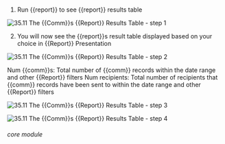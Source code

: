 # 

1. Run {{report}} to see {{report}} results table

![35.11 The {{Comm}}s {{Report}} Results Table - step 1](35.11_The_Communications_Report_Results_Table_im_1.png)

2. You will now see the {{report}}s result table displayed based on your choice in {{Report}} Presentation

![35.11 The {{Comm}}s {{Report}} Results Table - step 2](35.11_The_Communications_Report_Results_Table_im_2.png)

Num {{comm}}s: Total number of {{comm}} records within the date range and other {{Report}} filters
Num recipients: Total number of recipients that {{comm}} records have been sent to within the date range and other {{Report}} filters

![35.11 The {{Comm}}s {{Report}} Results Table - step 3](35.11_The_Communications_Report_Results_Table_im_3.png)

![35.11 The {{Comm}}s {{Report}} Results Table - step 4](35.11_The_Communications_Report_Results_Table_im_4.png)


###### core module